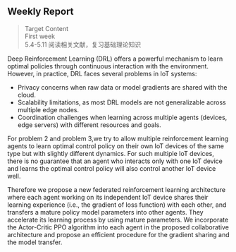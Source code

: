 ## Weekly Report
>Target Content\
>First week\
>5.4-5.11 阅读相关文献，复习基础理论知识

Deep Reinforcement Learning (DRL) offers a powerful mechanism to learn optimal policies through continuous interaction with the environment. However, in practice, DRL faces several problems in IoT systems:

- Privacy concerns when raw data or model gradients are shared with the cloud.
- Scalability limitations, as most DRL models are not generalizable across multiple edge nodes.
- Coordination challenges when learning across multiple agents (devices, edge servers) with different resources and goals.


For problem 2 and problem 3,we try to allow multiple reinforcement learning agents to learn optimal control policy on their own IoT devices of the same type but with slightly different dynamics. For such multiple IoT devices, there is no guarantee that an agent who interacts only with one IoT device and learns the optimal control policy will also control another IoT device well. 

Therefore we propose a new federated reinforcement learning architecture where each agent working on its independent IoT device shares their learning experience (i.e., the gradient of loss function) with each other, and transfers a mature policy model parameters into other agents. They accelerate its learning process by using mature parameters. We incorporate the Actor-Critic PPO algorithm into each agent in the proposed collaborative architecture and propose an efficient procedure for the gradient sharing and the model transfer.


